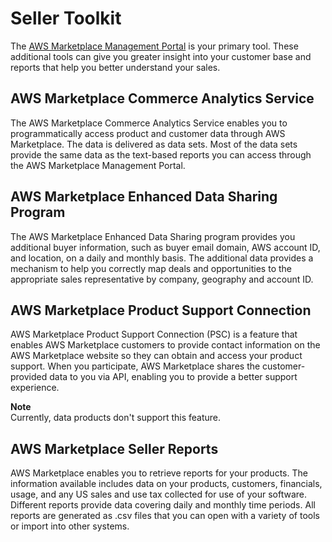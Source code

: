# Seller Toolkit<a name="additional-seller-tools"></a>

 The [AWS Marketplace Management Portal](https://aws.amazon.com/marketplace/management/) is your primary tool\. These additional tools can give you greater insight into your customer base and reports that help you better understand your sales\. 

## AWS Marketplace Commerce Analytics Service<a name="commerce-analytics-intro"></a>

 The AWS Marketplace Commerce Analytics Service enables you to programmatically access product and customer data through AWS Marketplace\. The data is delivered as data sets\. Most of the data sets provide the same data as the text\-based reports you can access through the AWS Marketplace Management Portal\. 

## AWS Marketplace Enhanced Data Sharing Program<a name="enhanced-data-sharing-intro"></a>

 The AWS Marketplace Enhanced Data Sharing program provides you additional buyer information, such as buyer email domain, AWS account ID, and location, on a daily and monthly basis\. The additional data provides a mechanism to help you correctly map deals and opportunities to the appropriate sales representative by company, geography and account ID\. 

## AWS Marketplace Product Support Connection<a name="product-support-connection-intro"></a>

 AWS Marketplace Product Support Connection \(PSC\) is a feature that enables AWS Marketplace customers to provide contact information on the AWS Marketplace website so they can obtain and access your product support\. When you participate, AWS Marketplace shares the customer\-provided data to you via API, enabling you to provide a better support experience\. 

**Note**  
Currently, data products don't support this feature\.

## AWS Marketplace Seller Reports<a name="seller-reports-intro"></a>

AWS Marketplace enables you to retrieve reports for your products\. The information available includes data on your products, customers, financials, usage, and any US sales and use tax collected for use of your software\. Different reports provide data covering daily and monthly time periods\. All reports are generated as \.csv files that you can open with a variety of tools or import into other systems\. 